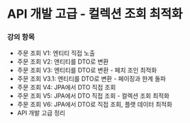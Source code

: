 # API 개발 고급 - 컬렉션 조회 최적화

### 강의 항목

* 주문 조회 V1: 엔티티 직접 노출
* 주문 조회 V2: 엔티티를 DTO로 변환
* 주문 조회 V3: 엔티티를 DTO로 변환 - 페치 조인 최적화
* 주문 조회 V3.1: 엔티티를 DTO로 변환 - 페이징과 한계 돌파
* 주문 조회 V4: JPA에서 DTO 직접 조회
* 주문 조회 V5: JPA에서 DTO 직접 조회 - 컬렉션 조회 최적화
* 주문 조회 V6: JPA에서 DTO로 직접 조회, 플랫 데이터 최적화
* API 개발 고급 정리



